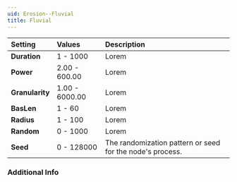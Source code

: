 ```yaml
---
uid: Erosion--Fluvial
title: Fluvial
---
```


| Setting         | Values         | Description |
| :-------------- | :------------- | :---------- |
| **Duration**    | 1 - 1000       | Lorem |
| **Power**       | 2.00 - 600.00  | Lorem |
| **Granularity** | 1.00 - 6000.00 | Lorem |
| **BasLen**      | 1 - 60         | Lorem |
| **Radius**      | 1 - 100        | Lorem |
| **Random**      | 0 - 1000       | Lorem |
| **Seed**        | 0 - 128000     | The randomization pattern or seed for the node's process. |

### Additional Info

